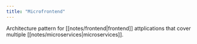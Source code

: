 ```yaml
---
title: "Microfrontend"
---
```

Architecture pattern for [[notes/frontend|frontend]] attplications that cover multiple [[notes/microservices|microservices]].
